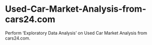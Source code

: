 # Used-Car-Market-Analysis-from-cars24.com
Perform ‘Exploratory Data Analysis’ on Used Car Market Analysis from cars24.com.
